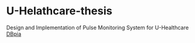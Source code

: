 # U-Helathcare-thesis
Design and Implementation of Pulse Monitoring System for U-Healthcare
[DBpia](https://www.dbpia.co.kr/journal/articleDetail?nodeId=NODE02270850)
